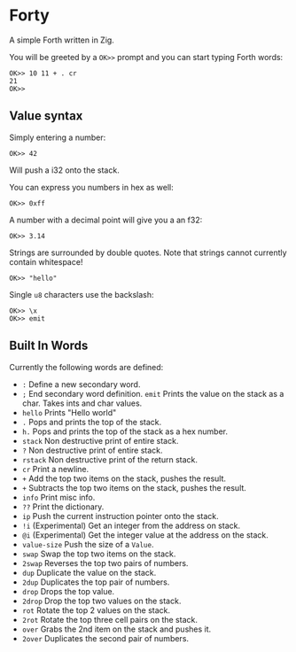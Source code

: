 # Forty

A simple Forth written in Zig.

You will be greeted by a `OK>>` prompt and you can start typing Forth words:

    OK>> 10 11 + . cr
    21
    OK>>

## Value syntax

Simply entering a number:

    OK>> 42

Will push a i32 onto the stack.

You can express you numbers in hex as well:

    OK>> 0xff

A number with a decimal point will give you a an f32:

    OK>> 3.14

Strings are surrounded by double quotes.
Note that strings cannot currently contain whitespace!

    OK>> "hello"

Single `u8` characters use the backslash:

    OK>> \x
    OK>> emit

## Built In Words

Currently the following words are defined:

 *  `:` Define a new secondary word. 
 *  `;` End secondary word definition.
    `emit` Prints the value on the stack as a char. Takes ints and char values.
 *  `hello` Prints "Hello world"
 *  `.` Pops and prints the top of the stack.
 *  `h.` Pops and prints the top of the stack as a hex number.
 *  `stack` Non destructive print of entire stack.
 *  `?` Non destructive print of entire stack.
 *  `rstack` Non destructive print of the return stack.
 *  `cr` Print a newline.
 *  `+` Add the top two items on the stack, pushes the result.
 *  `+` Subtracts the top two items on the stack, pushes the result.
 *  `info` Print misc info.
 *  `??` Print the dictionary.
 *  `ip` Push the current instruction pointer onto the stack.
 *  `!i` (Experimental) Get an integer from the address on stack.
 *  `@i` (Experimental) Get the integer value at the address on the stack.
 *  `value-size` Push the size of a `Value`.
 *  `swap` Swap the top two items on the stack. 
 *  `2swap` Reverses the top two pairs of numbers.
 *  `dup` Duplicate the value on the stack.
 *  `2dup` Duplicates the top pair of numbers.
 *  `drop` Drops the top value.
 *  `2drop` Drop the top two values on the stack.
 *  `rot`  Rotate the top 2 values on the stack.
 *  `2rot`  Rotate the top three cell pairs on the stack.
 *  `over`  Grabs the 2nd item on the stack and pushes it.
 *  `2over` Duplicates the second pair of numbers.
